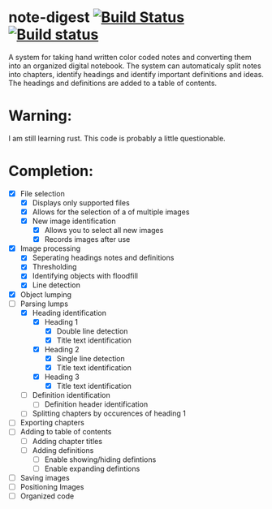 # note-digest [![Build Status](https://travis-ci.org/michardy/note-digest.svg?branch=master)](https://travis-ci.org/michardy/note-digest) [![Build status](https://ci.appveyor.com/api/projects/status/6jxdfvg7hg8wg89f?svg=true)](https://ci.appveyor.com/project/michardy/note-digest)
A system for taking hand written color coded notes and converting them into an organized digital notebook.  The system can automaticaly split notes into chapters, identify headings and identify important definitions and ideas.  The headings and definitions are added to a table of contents.  

# Warning:
I am still learning rust. This code is probably a little questionable.  

# Completion:
- [x] File selection
  - [x] Displays only supported files
  - [x] Allows for the selection of a of multiple images
  - [x] New image identification
    - [x] Allows you to select all new images
    - [x] Records images after use
- [x] Image processing
  - [x] Seperating headings notes and definitions
  - [x] Thresholding
  - [x] Identifying objects with floodfill
  - [x] Line detection
- [x] Object lumping
- [ ] Parsing lumps
  - [x] Heading identification
    - [x] Heading 1
      - [x] Double line detection
      - [x] Title text identification
    - [x] Heading 2
      - [x] Single line detection
      - [x] Title text identification
    - [x] Heading 3
      - [x] Title text identification
  - [ ] Definition identification
    - [ ] Definition header identification
  - [ ] Splitting chapters by occurences of heading 1
 - [ ] Exporting chapters
  - [ ] Adding to table of contents
    - [ ] Adding chapter titles
    - [ ] Adding definitions
      - [ ] Enable showing/hiding defintions
      - [ ] Enable expanding defintions
  - [ ] Saving images
  - [ ] Positioning Images
- [ ] Organized code
